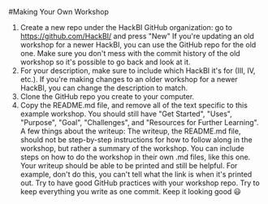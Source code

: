 #Making Your Own Workshop
1. Create a new repo under the HackBI GitHub organization: go to https://github.com/HackBI/ and press "New"
If you're updating an old workshop for a newer HackBI, you can use the GitHub repo for the old one. Make sure you don't mess with the commit history of the old workshop so it's possible to go back and look at it.
2. For your description, make sure to include which HackBI it's for (III, IV, etc.). If you're making changes to an older workshop for a newer HackBI, you can change the description to match.
3. Clone the GitHub repo you create to your computer.
4. Copy the README.md file, and remove all of the text specific to this example workshop. You should still have "Get Started", "Uses", "Purpose", "Goal", "Challenges", and "Resources for Further Learning". A few things about the writeup:
The writeup, the README.md file, should not be step-by-step instructions for how to follow along in the workshop, but rather a summary of the workshop. You can include steps on how to do the workshop in their own .md files, like this one.
Your writeup should be able to be printed and still be helpful. For example, don't do this, you can't tell what the link is when it's printed out.
Try to have good GitHub practices with your workshop repo. Try to keep everything you write as one commit.
Keep it looking good 😃